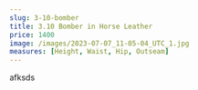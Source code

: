 ```yaml
---
slug: 3-10-bomber
title: 3.10 Bomber in Horse Leather
price: 1400
image: /images/2023-07-07_11-05-04_UTC_1.jpg
measures: [Height, Waist, Hip, Outseam]
---
```

afksds